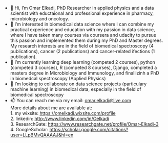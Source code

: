 - 👋 Hi, I’m Omar Elkadi, PhD Researcher in applied physics and a data scientist with eductaional and professional experience in pharmacy, microbiology and oncology.
- 👀 I’m interested in biomedical data science where I can combine my practical experience and education with my passion in data science, where I have taken many courses via coursera and udacity to pursue this passion and implemented them during my PhD and Master degrees. My research interests are in the field of biomedical spectroscopy (4 publications), cancer (2 publications) and cancer-related ifections (1 publication). 
- 🌱 I’m currently learning deep learning (competed 2 courses), python (competed 3 courses), R (competed 8 courses), Django, completed a masters degree in Microbiology and Immunology, and finallizinh a PhD in biomedcal spectroscopy (Applied Physics)   
- 💞️ I’m looking to collaborate on data science projects (particulary machine learning) in biomedical data, especially in the field of biomedical spectroscopy
- 📫 You can reach me via my email: omar.elkadi@live.com   
        More details about me are available at:   
         1. my wixsite: [https://omelkadi.wixsite.com/profile  ](https://omarelkadi7.wixsite.com/profile)   
         2. linkedin: http://www.linkedin.com/in/Oelkadi   
         3. ResearchGate: https://www.researchgate.net/profile/Omar-Elkadi-3   
         4. GoogleScholar: https://scholar.google.com/citations?user=LLpBMvQAAAAJ&hl=en   
                                            

